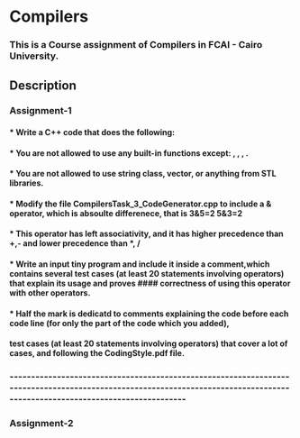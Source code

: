# Compilers
### This is a Course assignment of Compilers in FCAI - Cairo University.

## Description 

### Assignment-1
#### * Write a C++ code that does the following:
#### * You are not allowed to use any built-in functions except: <cstdlib>, <cstdio>, <cstring>, <iostream>.
#### * You are not allowed to use string class, vector, or anything from STL libraries.
#### * Modify the file CompilersTask_3_CodeGenerator.cpp to include a & operator, which is absoulte differenece, that is 3&5=2 5&3=2
#### * This operator has left associativity, and it has higher precedence than +,- and lower precedence than *, /
#### * Write an input tiny program and include it inside a comment,which contains several test cases (at least 20 statements involving operators) that explain its usage and proves #### correctness of using this operator with other operators.
#### * Half the mark is dedicatd to comments explaining the code before each code line (for only the part of the code which you added), 
####   test cases (at least 20 statements involving operators) that cover a lot of cases, and following the CodingStyle.pdf file.


### ---------------------------------------------------------------------------------------------------------------------------------------------------------------------------


### Assignment-2

